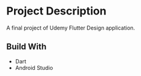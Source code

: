 # Project Description

A final project of Udemy Flutter Design application.

## Build With
* Dart
* Android Studio



